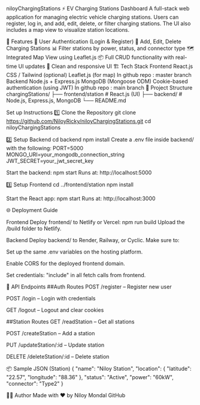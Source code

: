 niloyChargingStations
⚡ EV Charging Stations Dashboard
A full-stack web application for managing electric vehicle charging stations. Users can register, log in, and add, edit, delete, or filter charging stations. The UI also includes a map view to visualize station locations.

🚀 Features
🔐 User Authentication (Login & Register)
📍 Add, Edit, Delete Charging Stations
📊 Filter stations by power, status, and connector type
🗺️ Integrated Map View using Leaflet.js
📦 Full CRUD functionality with real-time UI updates
🎨 Clean and responsive UI
🏗️ Tech Stack
Frontend
React.js
CSS / Tailwind (optional)
Leaflet.js (for map)
In github repo : master branch
Backend
Node.js + Express.js
MongoDB (Mongoose ODM)
Cookie-based authentication (using JWT)
In github repo : main branch
📂 Project Structure
chargingStations/ ├── frontend/station # React.js (UI) ├── backend/ # Node.js, Express.js, MongoDB └── README.md

Set up Instructions
1️⃣ Clone the Repository
git clone https://github.com/NiloyRicky/niloyChargingStations.git
cd niloyChargingStations

2️⃣ Setup Backend
cd backend
npm install
Create a .env file inside backend/ with the following:
PORT=5000
MONGO_URI=your_mongodb_connection_string
JWT_SECRET=your_jwt_secret_key

Start the backend:
npm start
Runs at: http://localhost:5000


3️⃣ Setup Frontend
cd ../frontend/station
npm install

Start the React app:
npm start
Runs at: http://localhost:3000

🌐 Deployment Guide

Frontend
Deploy frontend/ to Netlify or Vercel:
npm run build
Upload the /build folder to Netlify.

Backend
Deploy backend/ to Render, Railway, or Cyclic.
Make sure to:

Set up the same .env variables on the hosting platform.

Enable CORS for the deployed frontend domain.

Set credentials: "include" in all fetch calls from frontend.

🔗 API Endpoints
##Auth Routes
POST /register – Register new user

POST /login – Login with credentials

GET /logout – Logout and clear cookies

##Station Routes
GET /readStation – Get all stations 

POST /createStation – Add a station 

PUT /updateStation/:id – Update station 

DELETE /deleteStation/:id – Delete station 


📦 Sample JSON (Station)
{
  "name": "Niloy Station",
  "location": {
    "latitude": "22.57",
    "longitude": "88.36"
  },
  "status": "Active",
  "power": "60kW",
  "connector": "Type2"
}


👨‍💻 Author
Made with ❤️ by Niloy Mondal
GitHub

